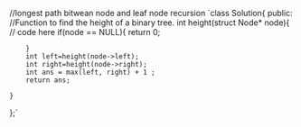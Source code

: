 //longest path bitwean node and leaf node
recursion
`class Solution{
    public:
    //Function to find the height of a binary tree.
    int height(struct Node* node){
        // code here 
        if(node == NULL){
            return 0;
            
        }
        int left=height(node->left);
        int right=height(node->right);
        int ans = max(left, right) + 1 ;
        return ans;
        
    }
};`

